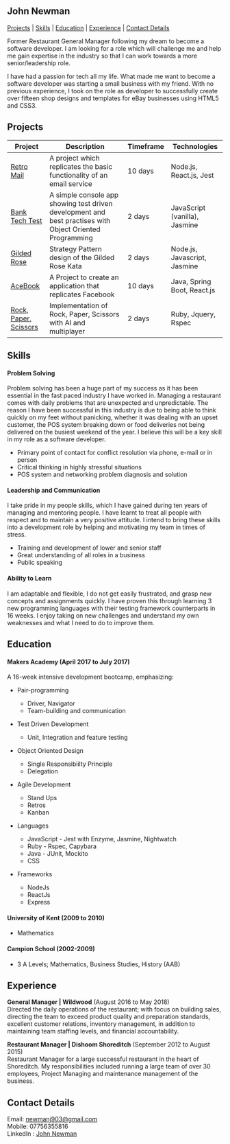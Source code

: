 ## John Newman

[Projects](#projects) | [Skills](#skills) |  [Education](#education) | [Experience](#experience) | [Contact Details](#contact)

Former Restaurant General Manager following my dream to become a software developer. I am looking for a role which will challenge me and help me gain expertise in the industry so that I can work towards a more senior/leadership role.

I have had a passion for tech all my life. What made me want to become a software developer was starting a small business with my friend. With no previous experience, I took on the role as developer to successfully create over fifteen shop designs and templates for eBay businesses using HTML5 and CSS3.

## <a name="projects">Projects</a>

| Project           | Description | Timeframe | Technologies |
|---                |---          |---           |---         |
| [Retro Mail](https://github.com/charmalt/final-project-main) | A project which replicates the basic functionality of an email service | 10 days | Node.js, React.js, Jest |  
| [Bank Tech Test](https://github.com/JohnNewman1/bank_tech_test)  | A simple console app showing test driven development and best practises with Object Oriented Programming  | 2 days |  JavaScript (vanilla), Jasmine  |
| [Gilded Rose](https://github.com/JohnNewman1/GildedRoseTake2) | Strategy Pattern design of the Gilded Rose Kata | 2 days | Node.js, Javascript, Jasmine  |  
| [AceBook](https://github.com/JohnNewman1/acebook-millieandco) | A Project to create an application that replicates Facebook | 10 days | Java, Spring Boot, React.js  |  
| [Rock, Paper, Scissors](https://github.com/JohnNewman1/rps-challenge) | Implementation of Rock, Paper, Scissors with AI and multiplayer | 2 days | Ruby, Jquery, Rspec |  

## <a name="skills">Skills</a>

#### Problem Solving

Problem solving has been a huge part of my success as it has been essential in the fast paced industry I have worked in. Managing a restaurant comes with daily problems that are unexpected and unpredictable. The reason I have been successful in this industry is due to being able to think quickly on my feet without panicking, whether it was dealing with an upset customer, the POS system breaking down or food deliveries not being delivered on the busiest weekend of the year. I believe this will be a key skill in my role as a software developer.

- Primary point of contact for conflict resolution via phone, e-mail or in person
- Critical thinking in highly stressful situations
- POS system and networking problem diagnosis and solution

#### Leadership and Communication

I take pride in my people skills, which I have gained during ten years of managing and mentoring people. I have learnt to treat all people with respect and to maintain a very positive attitude. I intend to bring these skills into a development role by helping and motivating my team in times of stress.  

- Training and development of lower and senior staff
- Great understanding of all roles in a business
- Public speaking

#### Ability to Learn

I am adaptable and flexible, I do not get easily frustrated, and grasp new concepts and assignments quickly. I have proven this through learning 3 new programming languages with their testing framework counterparts in 16 weeks. I enjoy taking on new challenges and understand my own weaknesses and what I need to do to improve them.

## <a name="education">Education</a>

#### Makers Academy (April 2017 to July 2017)

A 16-week intensive development bootcamp, emphasizing:

- Pair-programming
   - Driver, Navigator
   - Team-building and communication

- Test Driven Development
   - Unit, Integration and feature testing

- Object Oriented Design
   - Single Responsibiilty Principle
   - Delegation

- Agile Development
  - Stand Ups
  - Retros
  - Kanban

- Languages
  - JavaScript - Jest with Enzyme, Jasmine, Nightwatch
  - Ruby - Rspec, Capybara
  - Java - JUnit, Mockito
  - CSS

- Frameworks
  - NodeJs
  - ReactJs
  - Express

#### University of Kent (2009 to 2010)

- Mathematics

#### Campion School (2002-2009)

- 3 A Levels; Mathematics, Business Studies, History (AAB)

## <a name="experience">Experience</a>

**General Manager | Wildwood** (August 2016 to May 2018)    
Directed the daily operations of the restaurant; with focus on building sales, directing the team to exceed product quality and preparation standards, excellent customer relations, inventory management, in addition to maintaining team staffing levels, and financial accountability.

**Restaurant Manager | Dishoom Shoreditch** (September 2012 to August 2015)   
Restaurant Manager for a large successful restaurant in the heart of Shoreditch. My responsibilities included running a large team of over 30 employees, Project Managing and maintenance management of the business.

## <a name="contact">Contact Details</a>
Email: newmanj903@gmail.com  
Mobile: 07756355816  
LinkedIn : [John Newman](https://www.linkedin.com/in/johnnewman12/)
